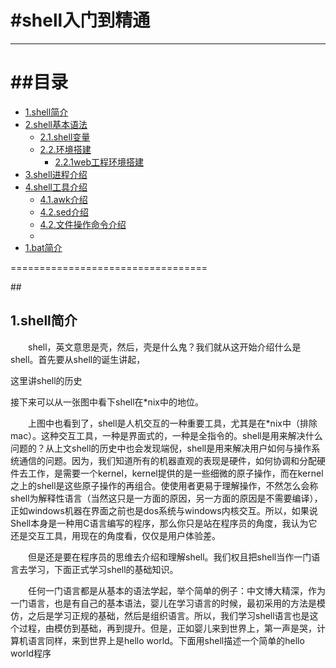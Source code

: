 #shell入门到精通
==================================

***
##目录
==================================
* [1.shell简介](#1) 
* [2.shell基本语法](#2) 
	* [2.1.shell变量](#2.1) 
	* [2.2.环境搭建](#2.2)
		* [2.2.1web工程环境搭建](#2.2.1)
* [3.shell进程介绍](#3)
* [4.shell工具介绍](#4)
	* [4.1.awk介绍](#4.1) 
	* [4.2.sed介绍](#4.2)
	* [4.2.文件操作命令介绍](#4.2)
	* 
* [1.bat简介](#1) 


==================================

##<h2 id="1">1.shell简介</h2>

&emsp;&emsp;shell，英文意思是壳，然后，壳是什么鬼？我们就从这开始介绍什么是shell。首先要从shell的诞生讲起，

这里讲shell的历史

接下来可以从一张图中看下shell在*nix中的地位。

&emsp;&emsp;上图中也看到了，shell是人机交互的一种重要工具，尤其是在*nix中（排除mac）。这种交互工具，一种是界面式的，一种是全指令的。shell是用来解决什么问题的？从上文shell的历史中也会发现端倪，shell是用来解决用户如何与操作系统通信的问题。因为，我们知道所有的机器直观的表现是硬件，如何协调和分配硬件去工作，是需要一个kernel，kernel提供的是一些细微的原子操作，而在kernel之上的shell是这些原子操作的再组合。使使用者更易于理解操作，不然怎么会称shell为解释性语言（当然这只是一方面的原因，另一方面的原因是不需要编译），正如windows机器在界面之前也是dos系统与windows内核交互。所以，如果说 Shell本身是一种用C语言编写的程序，那么你只是站在程序员的角度，我认为它还是交互工具，用现在的角度看，仅仅是用户体验差。

&emsp;&emsp;但是还是要在程序员的思维去介绍和理解shell。我们权且把shell当作一门语言去学习，下面正式学习shell的基础知识。

&emsp;&emsp;任何一门语言都是从基本的语法学起，举个简单的例子：中文博大精深，作为一门语言，也是有自己的基本语法，婴儿在学习语言的时候，最初采用的方法是模仿，之后是学习正规的基础，然后是组织语言。所以，我们学习shell语言也是这个过程，由模仿到基础，再到提升。但是，正如婴儿来到世界上，第一声是哭，计算机语言同样，来到世界上是hello world。下面用shell描述一个简单的hello world程序



